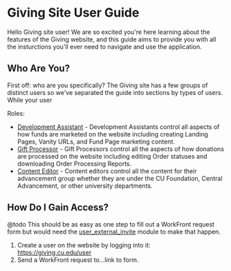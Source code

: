 # Giving Site User Guide

Hello Giving site user! We are so excited you're here learning about the features of the Giving website, and this 
guide aims to provide you with all the insturctions you'll ever need to navigate and use the application.

## Who Are You?

First off: who are you specifically? The Giving site has a few groups of distinct users so we've separated the guide
into sections by types of users. While your user 

Roles:
- [Development Assistant](/development_assistant/README.md) - Development Assistants control all aspects of how funds are marketed on the 
  website including creating Landing Pages, Vanity URLs, and Fund Page marketing content. 
- [Gift Processor](/gift_processor/README.md) - Gift Processors control all the aspects of how donations are 
  processed on the website including editing Order statuses and downloading Order Processing Reports.
- [Content Editor]() - Content editors control all the content for their advancement group whether they are under 
  the CU Foundation, Central Advancement, or other university departments.

## How Do I Gain Access?

@todo This should be as easy as one step to fill out a WorkFront request form but would need the 
[user_external_invite](https://www.drupal.org/project/user_external_invite) module to make that happen.

1. Create a user on the website by logging into it: https://giving.cu.edu/user
2. Send a WorkFront request to...link to form.
